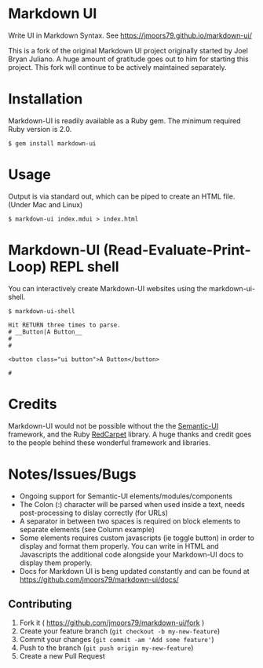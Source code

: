 # Markdown UI

Write UI in Markdown Syntax. See https://jmoors79.github.io/markdown-ui/

This is a fork of the original Markdown UI project originally started by Joel Bryan Juliano. A huge amount of gratitude goes out to him for starting this project. This fork will continue to be actively maintained separately.

# Installation

Markdown-UI is readily available as a Ruby gem.
The minimum required Ruby version is 2.0.

`$ gem install markdown-ui`

# Usage

Output is via standard out, which can be piped to create an HTML file. (Under Mac and Linux)

`$ markdown-ui index.mdui > index.html`

# Markdown-UI (Read-Evaluate-Print-Loop) REPL shell

You can interactively create Markdown-UI websites using the markdown-ui-shell.

```
$ markdown-ui-shell

Hit RETURN three times to parse.
# __Button|A Button__
#
#

<button class="ui button">A Button</button>

#
```

# Credits

Markdown-UI would not be possible without the the [Semantic-UI](http：//www.semantic-ui.com) framework, and the Ruby [RedCarpet](https：//github.com/vmg/redcarpet) library. A huge thanks and credit goes to the people behind these wonderful framework and libraries.

# Notes/Issues/Bugs

  * Ongoing support for Semantic-UI elements/modules/components
  * The Colon (:) character will be parsed when used inside a text, needs post-processing to dislay correctly (for URLs)
  * A separator in between two spaces is required on block elements to separate elements (see Column example)
  * Some elements requires custom javascripts (ie toggle button) in order to display and format them properly. You can write in HTML and Javascripts the additional code alongside your Markdown-UI docs to display them properly.
  * Docs for Markdown UI is beng updated constantly and can be found at https://github.com/jmoors79/markdown-ui/docs/

## Contributing

1. Fork it ( https://github.com/jmoors79/markdown-ui/fork )
2. Create your feature branch (`git checkout -b my-new-feature`)
3. Commit your changes (`git commit -am 'Add some feature'`)
4. Push to the branch (`git push origin my-new-feature`)
5. Create a new Pull Request
